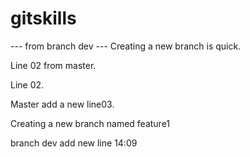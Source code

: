 # gitskills
--- from branch dev ---
Creating a new branch is quick.

Line 02 from master.

Line 02.

Master add a new line03.

Creating a new branch named feature1


branch dev add new line  14:09


